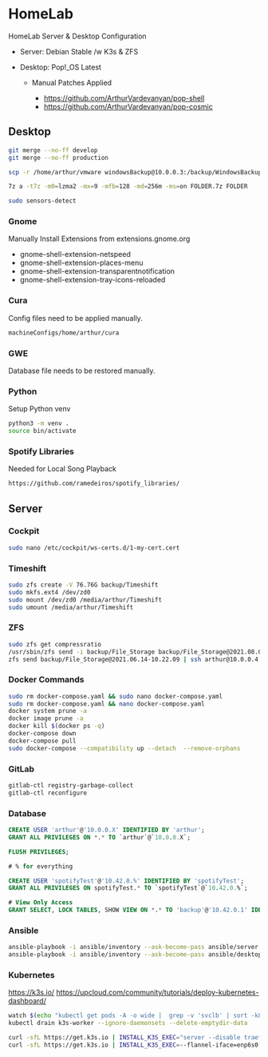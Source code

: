 # HomeLab

HomeLab Server & Desktop Configuration

- Server: Debian Stable /w K3s & ZFS
- Desktop: Pop!_OS Latest

  - Manual Patches Applied

    - <https://github.com/ArthurVardevanyan/pop-shell>
    - <https://github.com/ArthurVardevanyan/pop-cosmic>

## Desktop

```bash
git merge --no-ff develop
git merge --no-ff production

scp -r /home/arthur/vmware windowsBackup@10.0.0.3:/backup/WindowsBackup/vmware

7z a -t7z -m0=lzma2 -mx=9 -mfb=128 -md=256m -ms=on FOLDER.7z FOLDER

sudo sensors-detect
```

### Gnome

Manually Install Extensions from extensions.gnome.org

- gnome-shell-extension-netspeed
- gnome-shell-extension-places-menu
- gnome-shell-extension-transparentnotification
- gnome-shell-extension-tray-icons-reloaded

### Cura

Config files need to be applied manually.

```bash
machineConfigs/home/arthur/cura
```

### GWE

Database file needs to be restored manually.

### Python

Setup Python venv

```bash
python3 -m venv .
source bin/activate
```

### Spotify Libraries

Needed for Local Song Playback

```bash
https://github.com/ramedeiros/spotify_libraries/
```

## Server

### Cockpit

```bash
sudo nano /etc/cockpit/ws-certs.d/1-my-cert.cert
```

### Timeshift

```bash
sudo zfs create -V 76.76G backup/Timeshift
sudo mkfs.ext4 /dev/zd0
sudo mount /dev/zd0 /media/arthur/Timeshift
sudo umount /media/arthur/Timeshift
```

### ZFS

```bash
sudo zfs get compressratio
/usr/sbin/zfs send -i backup/File_Storage backup/File_Storage@2021.08.01 | pv | ssh arthur@10.0.0.4 /usr/sbin/zfs receive -F backup/File_Storage
zfs send backup/File_Storage@2021.06.14-10.22.09 | ssh arthur@10.0.0.4 zfs receive -F backup/File_Storage
```

### Docker Commands

```bash
sudo rm docker-compose.yaml && sudo nano docker-compose.yaml
sudo rm docker-compose.yaml && nano docker-compose.yaml
docker system prune -a
docker image prune -a
docker kill $(docker ps -q)
docker-compose down
docker-compose pull
sudo docker-compose --compatibility up --detach  --remove-orphans
```

### GitLab

```bash
gitlab-ctl registry-garbage-collect
gitlab-ctl reconfigure
```

### Database

```sql
CREATE USER 'arthur'@'10.0.0.X' IDENTIFIED BY 'arthur';
GRANT ALL PRIVILEGES ON *.* TO `arthur`@`10.0.0.X`;

FLUSH PRIVILEGES;

# % for everything

CREATE USER 'spotifyTest'@'10.42.0.%' IDENTIFIED BY 'spotifyTest';
GRANT ALL PRIVILEGES ON spotifyTest.* TO `spotifyTest`@`10.42.0.%`;

# View Only Access
GRANT SELECT, LOCK TABLES, SHOW VIEW ON *.* TO 'backup'@'10.42.0.1' IDENTIFIED BY 'backup';
```

### Ansible

```bash
ansible-playbook -i ansible/inventory --ask-become-pass ansible/server.yaml --ask-pass --check
ansible-playbook -i ansible/inventory --ask-become-pass ansible/desktop.yaml --ask-pass --check
```

### Kubernetes

<https://k3s.io/> <https://upcloud.com/community/tutorials/deploy-kubernetes-dashboard/>

```bash
watch $(echo "kubectl get pods -A -o wide |  grep -v 'svclb' | sort -k8 -r")
kubectl drain k3s-worker --ignore-daemonsets --delete-emptydir-data

curl -sfL https://get.k3s.io | INSTALL_K3S_EXEC="server --disable traefik --flannel-iface=enp1s0" sh
curl -sfL https://get.k3s.io | INSTALL_K3S_EXEC=--flannel-iface=enp6s0 K3S_URL=https://10.0.0.3:6443 K3S_TOKEN=$K3S_TOKEN sh -
```

